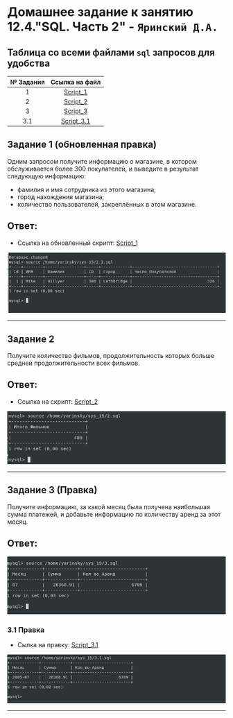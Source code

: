 # Домашнее задание к занятию 12.4."SQL. Часть 2" - `Яринский Д.А.`

## Таблица со всеми файлами `sql` запросов для удобства

| № Задания   | Ссылка на файл              | 
|:-----------:|:---------------------------:|
| 1           | [Script_1](script/1.sql)    |
| 2           | [Script_2](script/2.sql)    |
| 3           | [Script_3](script/3.sql)    |
| 3.1         | [Script_3.1](script/3.1.sql)|

## Задание 1 (обновленная правка)

Одним запросом получите информацию о магазине, в котором обслуживается более 300 покупателей, и выведите в результат следующую информацию:

- фамилия и имя сотрудника из этого магазина;
- город нахождения магазина;
- количество пользователей, закреплённых в этом магазине.

## Ответ:

- Сcылка на обновленный скрипт: [Script_1](script/1.sql)

![](img/1.1.png)

---

## Задание 2

Получите количество фильмов, продолжительность которых больше средней продолжительности всех фильмов.

## Ответ:

- Сcылка на скрипт: [Script_2](script/2.sql)

![](img/2.png)

---

## Задание 3 (Правка)

Получите информацию, за какой месяц была получена наибольшая сумма платежей, и добавьте информацию по количеству аренд за этот месяц.

## Ответ:

![](img/3.png)

### 3.1 Правка

- Сылка на правку: [Script_3.1](script/3.1.sql)

![](img/3.1.png)

---